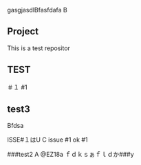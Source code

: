 gasgjasdlBfasfdafa
B
## Project

This is a test repositor

## TEST
＃１
#1
## test3

Bfdsa

ISSE#１はU
C
issue #1 ok
#1

###test2
A
@EZ18a
ｆｄｋｓぁｆｌｄか###y
